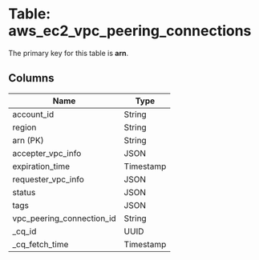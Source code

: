 # Table: aws_ec2_vpc_peering_connections


The primary key for this table is **arn**.


## Columns
| Name          | Type          |
| ------------- | ------------- |
|account_id|String|
|region|String|
|arn (PK)|String|
|accepter_vpc_info|JSON|
|expiration_time|Timestamp|
|requester_vpc_info|JSON|
|status|JSON|
|tags|JSON|
|vpc_peering_connection_id|String|
|_cq_id|UUID|
|_cq_fetch_time|Timestamp|